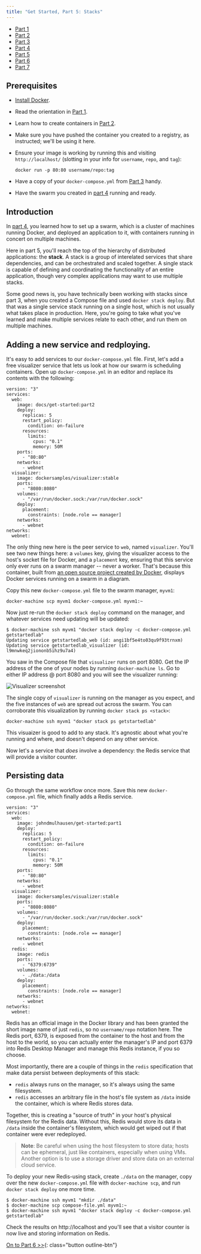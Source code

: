 ```yaml
---
title: "Get Started, Part 5: Stacks"
---
```


<ul class="pagination">
  <li><a href="index.md">Part 1</a></li>
  <li><a href="part2.md">Part 2</a></li>
  <li><a href="part3.md">Part 3</a></li>
  <li><a href="part4.md">Part 4</a></li>
  <li class="active"><a href="part5.md">Part 5</a></li>
  <li><a href="part6.md">Part 6</a></li>
  <li><a href="part7.md">Part 7</a></li>
</ul>

## Prerequisites

- [Install Docker](/engine/installation/).
- Read the orientation in [Part 1](index.md).
- Learn how to create containers in [Part 2](part2.md).
- Make sure you have pushed the container you created to a registry, as
  instructed; we'll be using it here.
- Ensure your image is working by
  running this and visiting `http://localhost/` (slotting in your info for
  `username`, `repo`, and `tag`):

  ```
  docker run -p 80:80 username/repo:tag
  ```
- Have a copy of your `docker-compose.yml` from [Part 3](part3.md) handy.
- Have the swarm you created in [part 4](part4.md) running and ready.

## Introduction

In [part 4](part4.md), you learned how to set up a swarm, which is a cluster of
machines running Docker, and deployed an application to it, with containers
running in concert on multiple machines.

Here in part 5, you'll reach the top of the hierarchy of distributed
applications: the **stack**. A stack is a group of interelated services that
share dependencies, and can be orchestrated and scaled together. A single stack
is capable of defining and coordinating the functionality of an entire
application, though very complex applications may want to use multiple stacks.

Some good news is, you have technically been working with stacks since part 3,
when you created a Compose file and used `docker stack deploy`. But that was a
single service stack running on a single host, which is not usually what takes
place in production. Here, you're going to take what you've learned and make
multiple services relate to each other, and run them on multiple machines.

## Adding a new service and redploying.

It's easy to add services to our `docker-compose.yml` file. First, let's add
a free visualizer service that lets us look at how our swarm is scheduling
containers. Open up `docker-compose.yml` in an editor and replace its contents
with the following:

```
version: "3"
services:
  web:
    image: docs/get-started:part2
    deploy:
      replicas: 5
      restart_policy:
        condition: on-failure
      resources:
        limits:
          cpus: "0.1"
          memory: 50M
    ports:
      - "80:80"
    networks:
      - webnet
  visualizer:
    image: dockersamples/visualizer:stable
    ports:
      - "8080:8080"
    volumes:
      - "/var/run/docker.sock:/var/run/docker.sock"
    deploy:
      placement:
        constraints: [node.role == manager]
    networks:
      - webnet
networks:
  webnet:
```

The only thing new here is the peer service to `web`, named `visualizer`. You'll
see two new things here: a `volumes` key, giving the visualizer access to the
host's socket file for Docker, and a `placement` key, ensuring that this service
only ever runs on a swarm manager -- never a worker. That's because this
container, built from [an open source project created by
Docker](https://github.com/ManoMarks/docker-swarm-visualizer), displays Docker
services running on a swarm in a diagram.

Copy this new `docker-compose.yml` file to the swarm manager, `myvm1`:

```
docker-machine scp myvm1 docker-compose.yml myvm1:~
```

Now just re-run the `docker stack deploy` command on the manager, and whatever
services need updating will be updated:

```
$ docker-machine ssh myvm1 "docker stack deploy -c docker-compose.yml getstartedlab"
Updating service getstartedlab_web (id: angi1bf5e4to03qu9f93trnxm)
Updating service getstartedlab_visualizer (id: l9mnwkeq2jiononb5ihz9u7a4)
```

You saw in the Compose file that `visualizer` runs on port 8080. Get the IP
address of the one of your nodes by running `docker-machine ls`. Go to either IP
address @ port 8080 and you will see the visualizer running:

![Visualizer screenshot](get-started-visualizer1.png)

The single copy of `visualizer` is running on the manager as you expect, and the
five instances of `web` are spread out across the swarm. You can corroborate
this visualization by running `docker stack ps <stack>`:

```
docker-machine ssh myvm1 "docker stack ps getstartedlab"
```

This visuaizer is good to add to any stack. It's agnostic about what you're
running and where, and doesn't depend on any other service.

Now let's a service that *does* involve a dependency: the Redis service that
will provide a visitor counter.


## Persisting data

Go through the same workflow once more. Save this new `docker-compose.yml` file,
which finally adds a Redis service.

```
version: "3"
services:
  web:
    image: johndmulhausen/get-started:part1
    deploy:
      replicas: 5
      restart_policy:
        condition: on-failure
      resources:
        limits:
          cpus: "0.1"
          memory: 50M
    ports:
      - "80:80"
    networks:
      - webnet
  visualizer:
    image: dockersamples/visualizer:stable
    ports:
      - "8080:8080"
    volumes:
      - "/var/run/docker.sock:/var/run/docker.sock"
    deploy:
      placement:
        constraints: [node.role == manager]
    networks:
      - webnet
  redis:
    image: redis
    ports:
      - "6379:6739"
    volumes:
      - ./data:/data
    deploy:
      placement:
        constraints: [node.role == manager]
    networks:
      - webnet
networks:
  webnet:
```

Redis has an official image in the Docker library and has been granted the short
image name of just `redis`, so no `username/repo` notation here. The Redis port,
6379, is exposed from the container to the host and from the host to the world,
so you can actually enter the manager's IP and port 6379 into Redis Desktop
Manager and manage this Redis instance, if you so choose.

Most importantly, there are a couple of things in the `redis` specification that
make data persist between deployments of this stack:

- `redis` always runs on the manager, so it's always using the same filesystem.
- `redis` accesses an arbitrary file in the host's file system as `/data` inside
  the container, which is where Redis stores data.

Together, this is creating a "source of truth" in your host's physical
filesystem for the Redis data. Without this, Redis would store its data in
`/data` inside the container's filesystem, which would get wiped out if that
container were ever redeployed.

> **Note**: Be careful when using the host filesystem to store data; hosts can
be ephemeral, just like containers, especially when using VMs. Another option is
to use a storage driver and store data on an external cloud service.

To deploy your new Redis-using stack, create `./data` on the manager, copy over
the new `docker-compose.yml` file with `docker-machine scp`, and run `docker
stack deploy` one more time.

```
$ docker-machine ssh myvm1 "mkdir ./data"
$ docker-machine scp compose-file.yml myvm1:~
$ docker-machine ssh myvm1 "docker stack deploy -c docker-compose.yml getstartedlab"
```

Check the results on http://localhost and you'll see that a visitor counter is
now live and storing information on Redis.

[On to Part 6 >>](part6.md){: class="button outline-btn"}
